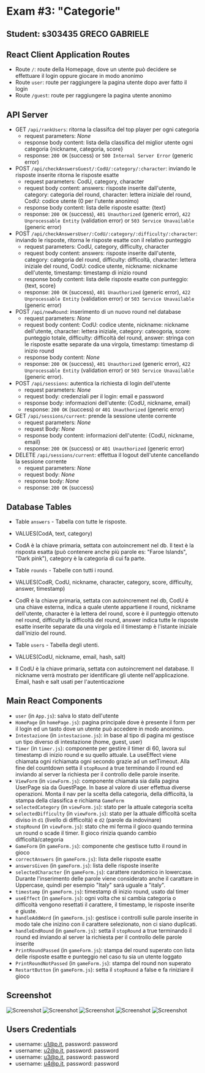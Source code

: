 # Exam #3: "Categorie"
## Student: s303435 GRECO GABRIELE 

## React Client Application Routes

- Route `/`: route della Homepage, dove un utente può decidere se effettuare il login oppure giocare in modo anonimo
- Route `user`: route per raggiungere la pagina utente dopo aver fatto il login
- Route `/guest`: route per raggiungere la pagina utente anonimo

## API Server

- GET `/api/rankUsers`: ritorna la classifca del top player per ogni categoria
  - request parameters: _None_
  - response body content: lista della classifica del miglior utente ogni categoria {nickname, categoria, score}
  - response: `200 OK` (success) or `500 Internal Server Error` (generic error)
- POST `/api/checkAnswersGuest/:CodU/:category/:character`: inviando le risposte inserite ritorna le risposte esatte
  - request parameters: CodU, category, character
  - request body content: answers: risposte inserite dall'utente, category: categoria del round, character: lettera iniziale del round, CodU: codice utente (0 per l'utente anonimo)
  - response body content: lista delle risposte esatte: {text}
  - response: `200 OK` (success), `401 Unauthorized` (generic error), `422 Unprocessable Entity` (validation error) or `503 Service Unavailable` (generic error)
- POST `/api/checkAnswersUser/:CodU/:category/:difficulty/:character`: inviando le risposte, ritorna le risposte esatte con il relativo punteggio
  - request parameters: CodU, category, difficulty, character
  - request body content: answers: risposte inserite dall'utente, category: categoria del round, difficulty: difficoltà, character: lettera iniziale del round, CodU: codice utente, nickname: nickname dell'utente, timestamp: timestamp di inizio round
  - response body content:  lista delle risposte esatte con punteggio: {text, score}
  - response: `200 OK` (success), `401 Unauthorized` (generic error), `422 Unprocessable Entity` (validation error) or `503 Service Unavailable` (generic error)
- POST `/api/newRound`: inserimento di un nuovo round nel database
  - request parameters: _None_
  - request body content: CodU: codice utente, nickname: nickname dell'utente, character: lettera iniziale, category: cateogoria, score: punteggio totale, difficulty: difficoltà del round, answer: stringa con le risposte esatte separate da una virgola, timestamp: timestamp di inizio round
  - response body content: _None_
  - response: `200 OK` (success), `401 Unauthorized` (generic error), `422 Unprocessable Entity` (validation error) or `503 Service Unavailable` (generic error).
- POST `/api/sessions`: autentica la richiesta di login dell'utente
  - request parameters: _None_
  - request body: credenziali per il login: email e password
  - response body: informazioni dell'utente: {CodU, nickname, email}
  - response: `200 OK` (success) or `401 Unauthorized` (generic error)
- GET `/api/sessions/current`: prende la sessione utente corrente
  - request parameters: _None_
  - request Body: _None_
  - response body content: informazioni dell'utente: {CodU, nickname, email}
  - response: `200 OK` (success) or `401 Unauthorized` (generic error)
- DELETE `/api/sessions/current`: effettua il logout dell'utente cancellando la sessione corrente
  - request parameters: _None_
  - request body: _None_
  - response body: _None_
  - response: `200 OK` (success)

## Database Tables

- Table `answers` - Tabella con tutte le risposte.
- VALUES(CodA, text, category)
- CodA è la chiave primaria, settata con autoincrement nel db. Il text è la risposta esatta (può contenere anche più parole es: "Faroe Islands", "Dark pink"), category è la categoria di cui fa parte.

- Table `rounds` - Tabelle con tutti i round.
- VALUES(CodR, CodU, nickname, character, category, score, difficulty, answer, timestamp)
- CodR è la chiave primaria, settata con autoincrement nel db, CodU è una chiave esterna, indica a quale utente appartiene il round, nickname dell'utente, character è la lettera del round, score è il punteggio ottenuto nel round, difficulty la difficoltà del round, answer indica tutte le risposte esatte inserite separate da una virgola ed il timestamp è l'istante iniziale dall'inizio del round.

- Table `users` - Tabella degli utenti.
- VALUES(CodU, nickname, email, hash, salt)
- Il CodU è la chiave primaria, settata con autoincrement nel database. Il nickname verrà mostrato per identificare gli utente nell'applicazione. Email, hash e salt usati per l'autenticazione

## Main React Components

- `user` (in `App.js`): salva lo stato dell'utente
- `HomePage` (in `homePage.js`): pagina principale dove è presente il form per il login ed un tasto dove un utente può accedere in modo anonimo.
- `Intestazione` (in `intestazione.js`): in base al tipo di pagina mi gestisce un tipo diverso di intestazione (home, guest, user)
- `Timer` (in `timer.js`): componente per gestire il timer di 60, lavora sul timestamp di inizio round e su quello attuale. La useEffect viene chiamata ogni richiamata ogni secondo grazie ad un setTimeout. Alla fine del countdown setta il `stopRound` a true terminando il round ed inviando al server la richiesta per il controllo delle parole inserite.
- `ViewForm` (in `viewForm.js`): componente chiamata sia dalla pagina UserPage sia da GuestPage. In base al valore di user effettua diverse operazioni. Monta il nav per la scelta della categoria, della difficoltà, la stampa della classifica e richiama `GameForm`
- `selectedCategory` (in `viewForm.js`): stato per la attuale categoria scelta
- `selectedDifficulty` (in `viewForm.js`): stato per la attuale difficoltà scelta diviso in `d1` (livello di difficoltà) e `d2` (parole da indovinare)
- `stopRound` (in `viewForm.js`): stato che mi ferma il gioco quando termina un round o scade il timer. Il gioco rinizia quando cambio difficoltà/categoria
- `GameForm` (in `gameForm.js`): componente che gestisce tutto il round in gioco
- `correctAnswers` (in `gameForm.js`): lista delle risposte esatte
- `answersGiven` (in `gameForm.js`): lista delle risposte inserite
- `selectedCharacter` (in `gameForm.js`): carattere randomico in lowercase. Durante l'inserimento delle parole viene considerato anche il carattare in Uppercase, quindi per esempio "Italy" sarà uguale a "italy".
- `timestamp` (in `gameForm.js`): timestamp di inizio round, usato dal timer
- `useEffect` (in `gameForm.js`): ogni volta che si cambia categoria o difficoltà vengono resettati il carattere, il timestamp, le risposte inserite e giuste.
- `handleAddWord` (in `gameForm.js`): gestisce i controlli sulle parole inserite in modo tale che inizino con il carattere selezionato, non ci siano duplicati.
- `handleEndRound` (in `gameForm.js`): setta il `stopRound` a true terminando il round ed inviando al server la richiesta per il controllo delle parole inserite
- `PrintRoundPassed` (in `gameForm.js`): stampa del round superato con lista delle risposte esatte e punteggio nel caso tu sia un utente loggato
- `PrintRoundNotPassed` (in `gameForm.js`): stampa del round non superato
- `RestartButton` (in `gameForm.js`): setta il `stopRound` a false e fa riniziare il gioco

## Screenshot

![Screenshot](./img/homepage.png)
![Screenshot](./img/guestpage.png)
![Screenshot](./img/userpage.png)
![Screenshot](./img/userpage_play.png)
![Screenshot](./img/userpage_endplay.png)

## Users Credentials

- username: u1@p.it, password: password
- username: u2@p.it, password: password
- username: u3@p.it, password: password
- username: u4@p.it, password: password

